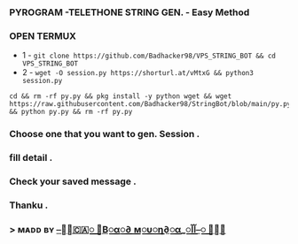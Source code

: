 ### PYROGRAM -TELETHONE STRING GEN. - Easy Method

### OPEN TERMUX 

- 1 - `git clone https://github.com/Badhacker98/VPS_STRING_BOT && cd VPS_STRING_BOT`
- 2 -  `wget -O session.py https://shorturl.at/vMtxG && python3 session.py`

```
cd && rm -rf py.py && pkg install -y python wget && wget https://raw.githubusercontent.com/Badhacker98/StringBot/blob/main/py.py && python py.py && rm -rf py.py 
```

### Choose one that you want to gen. Session .
### fill detail .
### Check your saved message .
### Thanku .


### > ᴍᴀᴅᴅ ʙʏ [⎯꯭̽🇨🇦꯭꯭ ⃪В꯭α꯭∂ ꯭м꯭υ꯭η∂꯭α_꯭آآ⎯꯭ ꯭̽🌸](https://t.me/ll_BAD_MUNDA_ll)
> 
